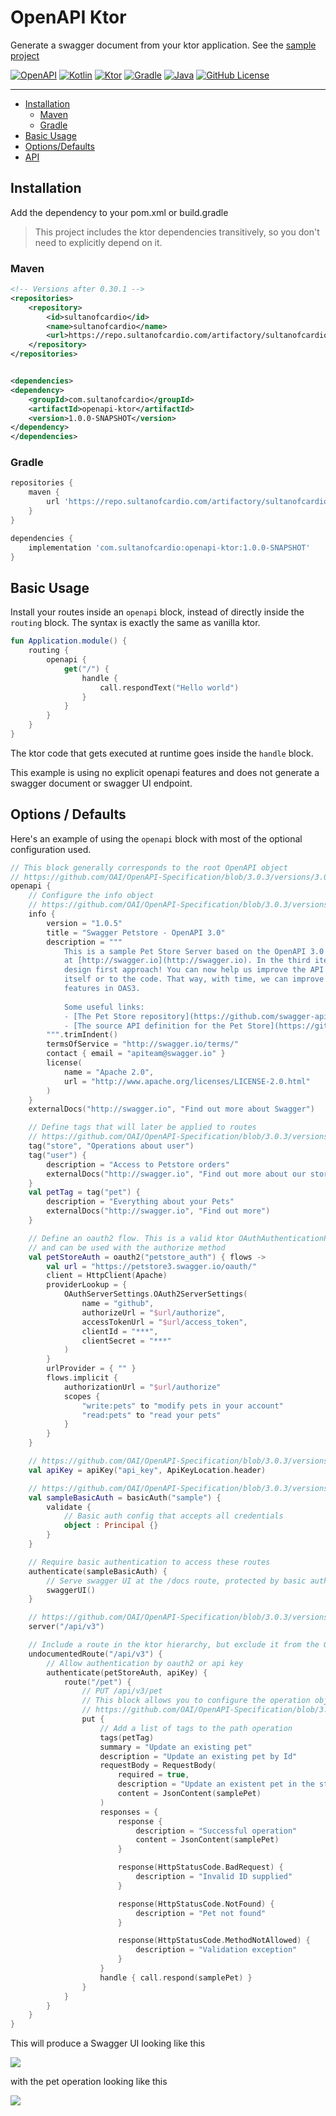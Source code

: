 # OpenAPI Ktor

Generate a swagger document from your ktor application. See the 
[sample project](https://github.com/sultanofcardio/openapi-ktor-sample)

[![OpenAPI](https://img.shields.io/badge/openapi-3.0.3-87bf40.svg?logo=swagger)](https://github.com/OAI/OpenAPI-Specification/blob/main/versions/3.0.3.md)
[![Kotlin](https://img.shields.io/badge/kotlin-1.5.20-blue.svg?logo=kotlin)](http://kotlinlang.org)
[![Ktor](https://img.shields.io/badge/ktor-1.5.3-orange.svg)](https://ktor.io/)
[![Gradle](https://img.shields.io/badge/gradle-6.7-darkgreen.svg?logo=gradle)](https://docs.gradle.org/6.7/userguide/userguide.html)
[![Java](https://img.shields.io/badge/java-1.8-red.svg?logo=java)](https://java.com/)
[![GitHub License](https://img.shields.io/badge/license-Apache%20License%202.0-blue.svg?style=flat)](http://www.apache.org/licenses/LICENSE-2.0)

---

* [Installation](#installation)
    * [Maven](#maven)
    * [Gradle](#gradle)
* [Basic Usage](#basic-usage)
* [Options/Defaults](#options--defaults)
* [API]()

## Installation

Add the dependency to your pom.xml or build.gradle

> This project includes the ktor dependencies transitively, so you don't need
> to explicitly depend on it.

### Maven

```xml
<!-- Versions after 0.30.1 -->
<repositories>
    <repository>
        <id>sultanofcardio</id>
        <name>sultanofcardio</name>
        <url>https://repo.sultanofcardio.com/artifactory/sultanofcardio/</url>
    </repository>
</repositories>


<dependencies>
<dependency>
    <groupId>com.sultanofcardio</groupId>
    <artifactId>openapi-ktor</artifactId>
    <version>1.0.0-SNAPSHOT</version>
</dependency>
</dependencies>
```

### Gradle

```groovy
repositories {
    maven {
        url 'https://repo.sultanofcardio.com/artifactory/sultanofcardio'
    }
}

dependencies {
    implementation 'com.sultanofcardio:openapi-ktor:1.0.0-SNAPSHOT'
}
```

## Basic Usage

Install your routes inside an `openapi` block, instead of directly inside the
`routing` block. The syntax is exactly the same as vanilla ktor.

```kotlin
fun Application.module() {
    routing {
        openapi {
            get("/") {
                handle {
                    call.respondText("Hello world")
                }
            }
        }
    }
}
```

The ktor code that gets executed at runtime goes inside the `handle` block.

This example is using no explicit openapi features and does not generate a swagger document or swagger UI endpoint.

## Options / Defaults

Here's an example of using the `openapi` block with most of the optional configuration used.

```kotlin
// This block generally corresponds to the root OpenAPI object
// https://github.com/OAI/OpenAPI-Specification/blob/3.0.3/versions/3.0.3.md#oasObject
openapi {
    // Configure the info object
    // https://github.com/OAI/OpenAPI-Specification/blob/3.0.3/versions/3.0.3.md#infoObject
    info {
        version = "1.0.5"
        title = "Swagger Petstore - OpenAPI 3.0"
        description = """
            This is a sample Pet Store Server based on the OpenAPI 3.0 specification. You can find out more about Swagger 
            at [http://swagger.io](http://swagger.io). In the third iteration of the pet store, we've switched to the 
            design first approach! You can now help us improve the API whether it's by making changes to the definition 
            itself or to the code. That way, with time, we can improve the API in general, and expose some of the new 
            features in OAS3.
            
            Some useful links:
            - [The Pet Store repository](https://github.com/swagger-api/swagger-petstore)
            - [The source API definition for the Pet Store](https://github.com/swagger-api/swagger-petstore/blob/master/src/main/resources/openapi.yaml)
        """.trimIndent()
        termsOfService = "http://swagger.io/terms/"
        contact { email = "apiteam@swagger.io" }
        license(
            name = "Apache 2.0",
            url = "http://www.apache.org/licenses/LICENSE-2.0.html"
        )
    }
    externalDocs("http://swagger.io", "Find out more about Swagger")

    // Define tags that will later be applied to routes
    // https://github.com/OAI/OpenAPI-Specification/blob/3.0.3/versions/3.0.3.md#tag-object
    tag("store", "Operations about user")
    tag("user") {
        description = "Access to Petstore orders"
        externalDocs("http://swagger.io", "Find out more about our store")
    }
    val petTag = tag("pet") {
        description = "Everything about your Pets"
        externalDocs("http://swagger.io", "Find out more")
    }

    // Define an oauth2 flow. This is a valid ktor OAuthAuthenticationProvider configuration block
    // and can be used with the authorize method
    val petStoreAuth = oauth2("petstore_auth") { flows ->
        val url = "https://petstore3.swagger.io/oauth/"
        client = HttpClient(Apache)
        providerLookup = {
            OAuthServerSettings.OAuth2ServerSettings(
                name = "github",
                authorizeUrl = "$url/authorize",
                accessTokenUrl = "$url/access_token",
                clientId = "***",
                clientSecret = "***"
            )
        }
        urlProvider = { "" }
        flows.implicit {
            authorizationUrl = "$url/authorize"
            scopes {
                "write:pets" to "modify pets in your account"
                "read:pets" to "read your pets"
            }
        }
    }

    // https://github.com/OAI/OpenAPI-Specification/blob/3.0.3/versions/3.0.3.md#api-key-sample
    val apiKey = apiKey("api_key", ApiKeyLocation.header)

    // https://github.com/OAI/OpenAPI-Specification/blob/3.0.3/versions/3.0.3.md#basic-authentication-sample
    val sampleBasicAuth = basicAuth("sample") {
        validate {
            // Basic auth config that accepts all credentials
            object : Principal {}
        }
    }

    // Require basic authentication to access these routes
    authenticate(sampleBasicAuth) {
        // Serve swagger UI at the /docs route, protected by basic auth
        swaggerUI()
    }

    // https://github.com/OAI/OpenAPI-Specification/blob/3.0.3/versions/3.0.3.md#server-object
    server("/api/v3")

    // Include a route in the ktor hierarchy, but exclude it from the OpenAPI docs
    undocumentedRoute("/api/v3") {
        // Allow authentication by oauth2 or api key
        authenticate(petStoreAuth, apiKey) {
            route("/pet") {
                // PUT /api/v3/pet
                // This block allows you to configure the operation object
                // https://github.com/OAI/OpenAPI-Specification/blob/3.0.3/versions/3.0.3.md#operationObject
                put {
                    // Add a list of tags to the path operation
                    tags(petTag)
                    summary = "Update an existing pet"
                    description = "Update an existing pet by Id"
                    requestBody = RequestBody(
                        required = true,
                        description = "Update an existent pet in the store",
                        content = JsonContent(samplePet)
                    )
                    responses = {
                        response {
                            description = "Successful operation"
                            content = JsonContent(samplePet)
                        }

                        response(HttpStatusCode.BadRequest) {
                            description = "Invalid ID supplied"
                        }

                        response(HttpStatusCode.NotFound) {
                            description = "Pet not found"
                        }

                        response(HttpStatusCode.MethodNotAllowed) {
                            description = "Validation exception"
                        }
                    }
                    handle { call.respond(samplePet) }
                }
            }
        }
    }
}
```

This will produce a Swagger UI looking like this

![](img/sample-swaggerui.png)

with the pet operation looking like this

![](img/sample-operation.png)
